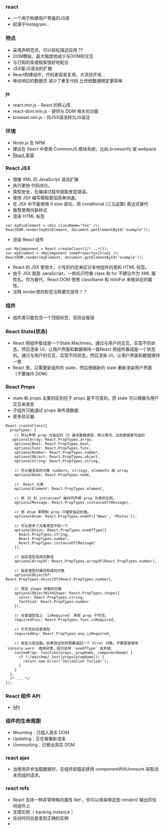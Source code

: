 ### react
+ 一个用于构建用户界面的JS库
+ 起源于Instagram...

### 特点
+ 采用声明范式，可以轻松描述应用 ??
+ DOM模拟，最大限度地减少与DOM的交互
+ 与已知的库或框架很好地配合
+ JSX是JS语法的扩展
+ React构建组件，代码更容易复用，大项目开发...
+ 单向响应的数据流 减少了重复代码 比传统数据绑定更简单

### js
+ react.min.js - React 的核心库
+ react-dom.min.js - 提供与 DOM 相关的功能
+ browser.min.js - 将JSX语法转为JS语法

### 环境
+ Node.js 及 NPM
+ 建议在 React 中使用 CommonJS 模块系统，比如 browserify 或 webpack
+ [React 安装](http://www.runoob.com/react/react-install.html)

### React JSX
+ 很像 XML 的 JavaScript 语法扩展
+ 执行更快 代码优化。
+ 类型安全，在编译过程中就能发现错误。
+ 使用 JSX 编写模板更加简单快速。
+ 在 JSX 中不能使用 if else 语句，用 conditional (三元运算) 表达式替代
+ 推荐使用内联样式
+ 渲染 HTML 标签
```
var myDivElement = <div className="foo" />;
ReactDOM.render(myDivElement, document.getElementById('example'));
```
+ 渲染 React 组件
```
var MyComponent = React.createClass({/*...*/});
var myElement = <MyComponent someProperty={true} />;
ReactDOM.render(myElement, document.getElementById('example'));
```
+ React 的 JSX 使用大、小写的约定来区分本地组件的类和 HTML 标签。
+ 由于 JSX 就是 JavaScript，一些标识符像 class 和 for 不建议作为 XML 属性名。作为替代，React DOM 使用 className 和 htmlFor 来做对应的属性。
+ 注释 render里的标签注释要花括号？？

###  组件
+ 组件类只能包含一个顶层标签，否则会报错

### React State(状态)
+ React 把组件看成是一个State Machines。通过与用户的交互，实现不同状态，然后渲染 UI，让用户界面和数据保持一致React 把组件看成是一个状态机。通过与用户的交互，实现不同状态，然后渲染 UI，让用户界面和数据保持一致
+ React 里，只需更新组件的 state，然后根据新的 state 重新渲染用户界面（不要操作 DOM）

### React Props
+ state 和 props 主要的区别在于 props 是不可变的，而 state 可以根据与用户交互来改变
+ 子组件只能通过 props 来传递数据
+ 更多验证器
```
React.createClass({
  propTypes: {
    // 可以声明 prop 为指定的 JS 基本数据类型，默认情况，这些数据是可选的
   optionalArray: React.PropTypes.array,
    optionalBool: React.PropTypes.bool,
    optionalFunc: React.PropTypes.func,
    optionalNumber: React.PropTypes.number,
    optionalObject: React.PropTypes.object,
    optionalString: React.PropTypes.string,

    // 可以被渲染的对象 numbers, strings, elements 或 array
    optionalNode: React.PropTypes.node,

    //  React 元素
    optionalElement: React.PropTypes.element,

    // 用 JS 的 instanceof 操作符声明 prop 为类的实例。
    optionalMessage: React.PropTypes.instanceOf(Message),

    // 用 enum 来限制 prop 只接受指定的值。
    optionalEnum: React.PropTypes.oneOf(['News', 'Photos']),

    // 可以是多个对象类型中的一个
    optionalUnion: React.PropTypes.oneOfType([
      React.PropTypes.string,
      React.PropTypes.number,
      React.PropTypes.instanceOf(Message)
    ]),

    // 指定类型组成的数组
    optionalArrayOf: React.PropTypes.arrayOf(React.PropTypes.number),

    // 指定类型的属性构成的对象
    optionalObjectOf: React.PropTypes.objectOf(React.PropTypes.number),

    // 特定 shape 参数的对象
    optionalObjectWithShape: React.PropTypes.shape({
      color: React.PropTypes.string,
      fontSize: React.PropTypes.number
    }),

    // 任意类型加上 `isRequired` 来使 prop 不可空。
    requiredFunc: React.PropTypes.func.isRequired,

    // 不可空的任意类型
    requiredAny: React.PropTypes.any.isRequired,

    // 自定义验证器。如果验证失败需要返回一个 Error 对象。不要直接使用 `console.warn` 或抛异常，因为这样 `oneOfType` 会失效。
    customProp: function(props, propName, componentName) {
      if (!/matchme/.test(props[propName])) {
        return new Error('Validation failed!');
      }
    }
  },
  /* ... */
});
```

### React 组件 API
+ [API](http://www.runoob.com/react/react-component-api.html)

### 组件的生命周期
+ Mounting：已插入真实 DOM
+ Updating：正在被重新渲染
+ Unmounting：已移出真实 DOM

### react ajax
+ 当使用异步加载数据时，在组件卸载前使用 componentWillUnmount 来取消未完成的请求。

### react refs
+ React 支持一种非常特殊的属性 Ref ，你可以用来绑定到 render() 输出的任何组件上
+ 支撑实例（ backing instance ）
+ 任何时间总是拿到正确的实例
+ 


